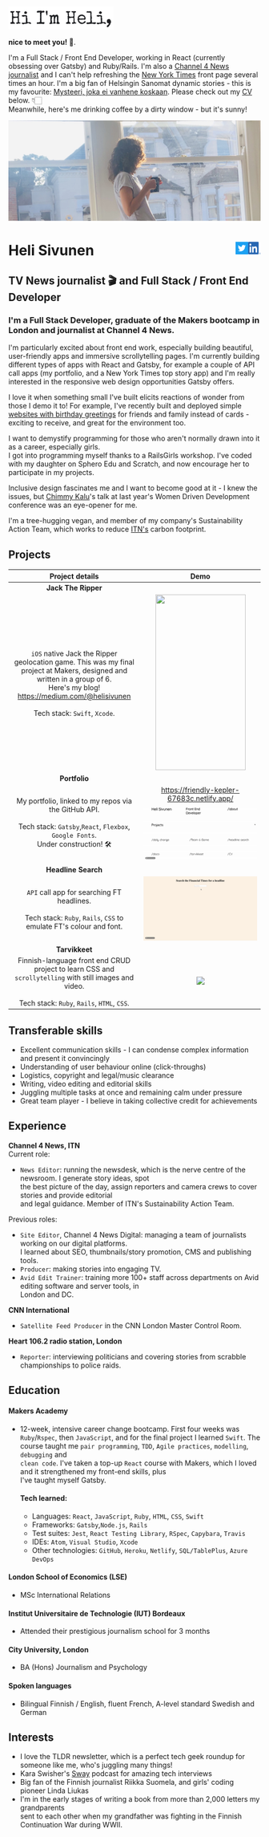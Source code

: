 <img class=one src="./public/My_name.png" width="210" height="45"/>


**nice to meet you!** 👋.  

I'm a Full Stack / Front End Developer, working in React (currently obsessing over Gatsby) and Ruby/Rails. I'm also a <a href="https://www.channel4.com/news/">Channel 4 News journalist</a> and I can't help refreshing the <a href="https://www.nytimes.com/">New York Times</a> front page several times an hour. I'm a big fan of Helsingin Sanomat dynamic stories - this is my favourite: <a href="https://dynamic.hs.fi/2020/bodom/">Mysteeri, joka ei vanhene koskaan</a>. Please check out my <a href="https://github.com/PacificRebel/CV">CV</a> below. 👇🏻  
Meanwhile, here's me drinking coffee by a dirty window - but it's sunny!

<img src="./public/Window_1.png"/>  

# Heli Sivunen <a  href="https://www.linkedin.com/in/heli-sivunen/"> <img align="right" src="/public/LI-In-Bug.png" width="25" height="25"/><a  href="https://twitter.com/Heli_Sivunen"> <img align="right" src="/public/Twitter_Social_Icon_Square_Color.png" width="25" height="25"/></a>

## TV News journalist 🎬 and Full Stack / Front End Developer

### I'm a Full Stack Developer, graduate of the Makers bootcamp in London and journalist at Channel 4 News.  
I'm particularly excited about front end work, especially building beautiful, user-friendly apps and immersive scrollytelling pages. I'm currently building different types of apps with React and Gatsby, for example a couple of API call apps (my portfolio, and a New York Times top story app)  and I'm
really interested in the responsive web design opportunities Gatsby offers.  

I love it when something small I've built elicits reactions of wonder from those I demo it to! For example, I've recently built and deployed simple
    <a href="https://wizardly-lumiere-aae737.netlify.app/">websites with birthday greetings</a> for friends and family instead of cards - exciting to receive, and great for the environment too.   

I want to demystify programming for those who aren't normally drawn into it as a career, especially girls.    
I got into programming myself thanks to a RailsGirls workshop. I've coded with my daughter on Sphero Edu and Scratch, and now encourage her to participate in my projects.  
    
Inclusive design fascinates me and I want to become good at it - I knew the issues, but <a href="https://www.chimmykalu.com/">Chimmy Kalu</a>'s talk at last year's Women Driven Development conference was an eye-opener for me.  

I'm a tree-hugging vegan, and member of my company's Sustainability Action Team, which works to reduce <a href="https://www.itn.co.uk/">ITN's</a> carbon footprint.

## Projects

|    Project details                                        |    Demo                                        |  
| :-------------------------------------------------: | :-------------------------------------------------: |  
|     **Jack The Ripper**
`iOS` native Jack the Ripper geolocation game. This was my final project at Makers,  designed and written in a group of 6. <br />Here's my blog! https://medium.com/@helisivunen <br /><br />Tech stack: `Swift`, `Xcode`.                   |     <img src="/public/JackTheRipper.gif" width="180" height="350"/>
|         **Portfolio**
|              My portfolio, linked to my repos via the GitHub API. <br /><br /> Tech stack: `Gatsby`,`React`, `Flexbox`, `Google Fonts`. <br /> Under construction! 🛠                                         |https://friendly-kepler-67683c.netlify.app/ <img src="/public/Portfolio.gif"/> |
|         **Headline Search**
|              `API` call app for searching FT headlines. <br /><br />Tech stack: `Ruby`, `Rails`, `CSS` to emulate FT's colour and font.                                          |  <img src="/public/FT.gif"/>|
|         **Tarvikkeet**                              |                                                   |
|              Finnish-language front end CRUD project to learn CSS and `scrollytelling` with still images and video. <br /><br /> Tech stack: `Ruby`, `Rails`, `HTML`, `CSS`.                                          | <img src="/public/Tarvikkeet_small.gif"/>

## Transferable skills

- Excellent communication skills - I can condense complex information and present it convincingly
- Understanding of user behaviour online (click-throughs)
- Logistics, copyright and legal/music clearance
- Writing, video editing and editorial skills
- Juggling multiple tasks at once and remaining calm under pressure
- Great team player - I believe in taking collective credit for achievements

## Experience

**Channel 4 News, ITN**     
Current role:
- `News Editor`: running the newsdesk, which is the nerve centre of the newsroom. I generate story ideas, spot  
  the best picture of the day, assign reporters and camera crews to cover stories and provide editorial  
  and legal guidance. Member of ITN's Sustainability Action Team.

Previous roles:   
- `Site Editor`, Channel 4 News Digital: managing a team of journalists working on our digital platforms.  
  I learned about SEO, thumbnails/story promotion, CMS and publishing tools.  
- `Producer`: making stories into engaging TV.
- `Avid Edit Trainer`: training more 100+ staff across departments on Avid editing software and server tools, in  
  London and DC.

**CNN International**   
- `Satellite Feed Producer` in the CNN London Master Control Room.  

**Heart 106.2 radio station, London**  
- `Reporter`: interviewing politicians and covering stories from scrabble championships to police raids.


## Education

#### Makers Academy

- 12-week, intensive career change bootcamp. First four weeks was `Ruby`/`Rspec`, then `JavaScript`, and for the
final project I learned `Swift`. The course taught me `pair programming`, `TDD`, `Agile practices`, `modelling`, `debugging` and  
`clean code`. I've taken a top-up `React` course with Makers, which I loved  and it strengthened my front-end skills, plus  
I've taught myself Gatsby.

    #### Tech learned:
    -	Languages: `React`, `JavaScript`, `Ruby`, `HTML`, `CSS`, `Swift`  
    -	Frameworks: `Gatsby`,`Node.js`, `Rails`  
    -	Test suites: `Jest`, `React Testing Library`, `RSpec`, `Capybara`, `Travis`  
    -	IDEs: `Atom`, `Visual Studio`, `Xcode`  
    -	Other technologies: `GitHub`, `Heroku`, `Netlify`, `SQL/TablePlus`, `Azure DevOps`   

#### London School of Economics (LSE)

- MSc International Relations

#### Institut Universitaire de Technologie (IUT) Bordeaux

- Attended their prestigious journalism school for 3 months

#### City University, London

- BA (Hons) Journalism and Psychology

#### Spoken languages

- Bilingual Finnish / English, fluent French, A-level standard Swedish and German


## Interests
- I love the TLDR newsletter, which is a perfect tech geek roundup for someone like me, who's juggling many things!
- Kara Swisher's <a href="https://www.nytimes.com/column/sway">Sway</a> podcast for amazing tech interviews
- Big fan of the Finnish journalist Riikka Suomela, and girls' coding pioneer Linda Liukas
- I'm in the early stages of writing a book from more than 2,000 letters my grandparents  
  sent to each other when my grandfather was fighting in the Finnish Continuation War during WWII.
